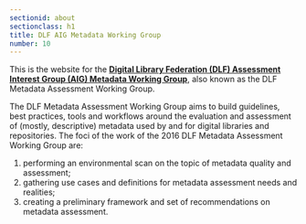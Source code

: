 ```yaml
---
sectionid: about
sectionclass: h1
title: DLF AIG Metadata Working Group
number: 10
---
```

This is the website for the **[Digital Library Federation (DLF) Assessment Interest Group (AIG) Metadata Working Group](https://wiki.diglib.org/Assessment:Metadata)**, also known as the DLF Metadata Assessment Working Group.

The DLF Metadata Assessment Working Group aims to build guidelines, best practices, tools and workflows around the evaluation and assessment of (mostly, descriptive) metadata used by and for digital libraries and repositories. The foci of the work of the 2016 DLF Metadata Assessment Working Group are:

1. performing an environmental scan on the topic of metadata quality and assessment;
2. gathering use cases and definitions for metadata assessment needs and realities;
3. creating a preliminary framework and set of recommendations on metadata assessment.
